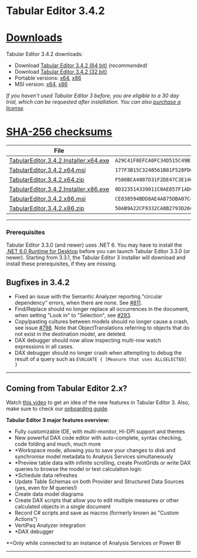 # Tabular Editor 3.4.2

# [**Downloads**](#tab/downloads)

Tabular Editor 3.4.2 downloads:

- Download [Tabular Editor 3.4.2 (64 bit)](https://cdn.tabulareditor.com/files/TabularEditor.3.4.2.Installer.x64.exe) _(recommended)_
- Download [Tabular Editor 3.4.2 (32 bit)](https://cdn.tabulareditor.com/files/TabularEditor.3.4.2.Installer.x86.exe)
- Portable versions: [x64](https://cdn.tabulareditor.com/files/TabularEditor.3.4.2.x64.zip), [x86](https://cdn.tabulareditor.com/files/TabularEditor.3.4.2.x86.zip)
- MSI version: [x64](https://cdn.tabulareditor.com/files/TabularEditor.3.4.2.x64.msi), [x86](https://cdn.tabulareditor.com/files/TabularEditor.3.4.2.x86.msi)

_If you haven't used Tabular Editor 3 before, you are eligible to a 30 day trial, which can be requested after installation. You can also [purchase a license](https://tabulareditor.com/licensing)._

# [**SHA-256 checksums**](#tab/checksums)

| File                                                                                                                                                                                                               | SHA-256                                                            |
| ------------------------------------------------------------------------------------------------------------------------------------------------------------------------------------------------------------------ | ------------------------------------------------------------------ |
| [TabularEditor.3.4.2.Installer.x64.exe](https://cdn.tabulareditor.com/files/TabularEditor.3.4.2.Installer.x64.exe) | `A29C41F0EFCA0FC34D515C49B1EA1F74D0205A953851F20D50AA2513D86C4A64` |
| [TabularEditor.3.4.2.x64.msi](https://cdn.tabulareditor.com/files/TabularEditor.3.4.2.x64.msi)                                     | `177F3B15C3248561B01F528FD62BE804CF92176EB17B6CC10C7FF362F69A81CC` |
| [TabularEditor.3.4.2.x64.zip](https://cdn.tabulareditor.com/files/TabularEditor.3.4.2.x64.zip)                                     | `F586BCA4807D31F2DE47C3E1464D47936B4FAAA20138B7C509FBD757F666E642` |
| [TabularEditor.3.4.2.Installer.x86.exe](https://cdn.tabulareditor.com/files/TabularEditor.3.4.2.Installer.x86.exe) | `0D323514339011C0AE057F1ADC102D1B141B91A5DB8DD5CDFC8E9FD8231AF1DE` |
| [TabularEditor.3.4.2.x86.msi](https://cdn.tabulareditor.com/files/TabularEditor.3.4.2.x86.msi)                                     | `CE838594BDD8AE4A875DBA07C479A063270666CF63D19D93D81F9D0C5ED2E172` |
| [TabularEditor.3.4.2.x86.zip](https://cdn.tabulareditor.com/files/TabularEditor.3.4.2.x86.zip)                                     | `50AB9A22CF9332CA8B2793D26CFCF74DDAF11BF281BD00103AE37772FE9ADADF` |

***

### Prerequisites

Tabular Editor 3.3.0 (and newer) uses .NET 6. You may have to install the [.NET 6.0 Runtime for Desktop](https://dotnet.microsoft.com/en-us/download/dotnet/6.0/runtime) before you can launch Tabular Editor 3.3.0 (or newer). Starting from 3.3.1, the Tabular Editor 3 installer will download and install these prerequisites, if they are missing.

## Bugfixes in 3.4.2

- Fixed an issue with the Semantic Analyzer reporting "circular dependency" errors, when there are none. See [#811](https://github.com/TabularEditor/TabularEditor3/issues/811).
- Find/Replace should no longer replace all occurrences in the document, when setting "Look in" to "Selection", see [#293](https://github.com/TabularEditor/TabularEditor3/issues/293).
- Copy/pasting cultures between models should no longer cause a crash, see issue [#798](https://github.com/TabularEditor/TabularEditor3/issues/798). Note that ObjectTranslations referring to objects that do not exist in the destination model, are deleted.
- DAX debugger should now allow inspecting multi-row watch expressions in all cases.
- DAX debugger should no longer crash when attempting to debug the result of a query such as `EVALUATE { [Measure that uses ALLSELECTED] }`

---

## Coming from Tabular Editor 2.x?

Watch [this video](https://www.youtube.com/watch?v=pt3DdcjfImY) to get an idea of the new features in Tabular Editor 3. Also, make sure to check our [onboarding guide](https://docs.tabulareditor.com/onboarding/index.html).

**Tabular Editor 3 major features overview:**

- Fully customizable IDE, with multi-monitor, Hi-DPI support and themes
- New powerful DAX code editor with auto-complete, syntax checking, code folding and much, much more
- \*Workspace mode, allowing you to save your changes to disk and synchronise model metadata to Analysis Services simultaneously
- \*Preview table data with infinite scrolling, create PivotGrids or write DAX queries to browse the model or test calculation logic
- \*Schedule data refreshes
- Update Table Schemas on both Provider and Structured Data Sources (yes, even for M queries!)
- Create data model diagrams
- Create DAX scripts that allow you to edit multiple measures or other calculated objects in a single document
- Record C# scripts and save as macros (formerly known as "Custom Actions")
- VertiPaq Analyzer integration
- \*DAX debugger

\*=Only while connected to an instance of Analysis Services or Power BI

---
